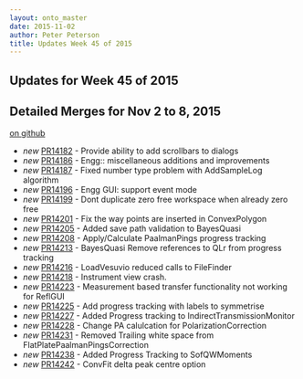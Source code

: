 ```yaml
---
layout: onto_master
date: 2015-11-02
author: Peter Peterson
title: Updates Week 45 of 2015
---
```

Updates for Week 45 of 2015
---------------------------

Detailed Merges for Nov 2 to 8, 2015
------------------------------------
[on github](https://github.com/mantidproject/mantid/pulls?q=is%3Apr+merged%3A2015-11-03..2015-11-08)

* *new* [PR14182](https://github.com/mantidproject/mantid/pull/14182) - Provide ability to add scrollbars to dialogs
* *new* [PR14186](https://github.com/mantidproject/mantid/pull/14186) - Engg:: miscellaneous additions and improvements
* *new* [PR14187](https://github.com/mantidproject/mantid/pull/14187) - Fixed number type problem with AddSampleLog algorithm
* *new* [PR14196](https://github.com/mantidproject/mantid/pull/14196) - Engg GUI: support event mode
* *new* [PR14199](https://github.com/mantidproject/mantid/pull/14199) - Dont duplicate zero free workspace when already zero free
* *new* [PR14201](https://github.com/mantidproject/mantid/pull/14201) - Fix the way points are inserted in ConvexPolygon
* *new* [PR14205](https://github.com/mantidproject/mantid/pull/14205) - Added save path validation to BayesQuasi
* *new* [PR14208](https://github.com/mantidproject/mantid/pull/14208) - Apply/Calculate PaalmanPings progress tracking
* *new* [PR14213](https://github.com/mantidproject/mantid/pull/14213) - BayesQuasi Remove references to QLr from progress tracking
* *new* [PR14216](https://github.com/mantidproject/mantid/pull/14216) - LoadVesuvio reduced calls to FileFinder
* *new* [PR14218](https://github.com/mantidproject/mantid/pull/14218) - Instrument view crash.
* *new* [PR14223](https://github.com/mantidproject/mantid/pull/14223) - Measurement based transfer functionality not working for ReflGUI
* *new* [PR14225](https://github.com/mantidproject/mantid/pull/14225) - Add progress tracking with labels to symmetrise
* *new* [PR14227](https://github.com/mantidproject/mantid/pull/14227) - Added Progress tracking to IndirectTransmissionMonitor
* *new* [PR14228](https://github.com/mantidproject/mantid/pull/14228) - Change PA calulcation for PolarizationCorrection
* *new* [PR14231](https://github.com/mantidproject/mantid/pull/14231) - Removed Trailing white space from FlatPlatePaalmanPingsCorrection
* *new* [PR14238](https://github.com/mantidproject/mantid/pull/14238) - Added Progress Tracking to SofQWMoments
* *new* [PR14242](https://github.com/mantidproject/mantid/pull/14242) - ConvFit delta peak centre option
